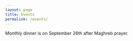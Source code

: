 ```yaml
---
layout: page
title: Events
permalink: /events/
---
```


Monthly dinner is on September 26th after Maghreb prayer.
